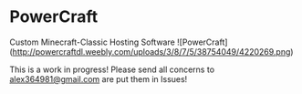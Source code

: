 PowerCraft
==========

Custom Minecraft-Classic Hosting Software
![PowerCraft] (http://powercraftdl.weebly.com/uploads/3/8/7/5/38754049/4220269.png)

This is a work in progress! Please send all concerns to alex364981@gmail.com are put them in Issues!
